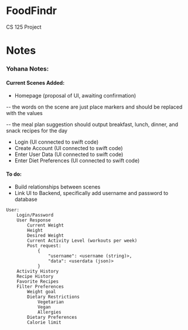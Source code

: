 # FoodFindr
CS 125 Project


# Notes

### Yohana Notes:

#### Current Scenes Added:
- Homepage (proposal of UI, awaiting confirmation)

-- the words on the scene are just place markers and should be replaced with the values

-- the meal plan suggestion should output breakfast, lunch, dinner, and snack recipes for the day

- Login (UI connected to swift code)
- Create Account  (UI connected to swift code)
- Enter User Data (UI connected to swift code)
- Enter Diet Preferences (UI connected to swift code)

#### To do:
- Build relationships between scenes
- Link UI to Backend, specifically add username and password to database


```
User:
	Login/Password
	User Response
		Current Weight
		Height
		Desired Weight
		Current Activity Level (workouts per week)
		Post request:
			{
				"username": <username (string)>,
				"data": <userdata (json)>
			}
	Activity History
	Recipe History
	Favorite Recipes
	Filter Preferences
		Weight goal
		Dietary Restrictions
			Vegetarian
			Vegan
			Allergies
		Dietary Preferences
		Calorie limit
```
